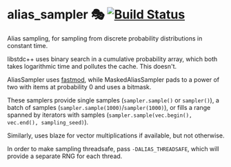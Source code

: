 # alias_sampler 🎭 [![Build Status](https://travis-ci.com/dnbaker/alias_sampler.svg?branch=master)](https://travis-ci.com/dnbaker/alias_sampler)

Alias sampling, for sampling from discrete probability distributions in constant time.

libstdc++ uses binary search in a cumulative probability array, which both takes logarithmic time and pollutes the cache. This doesn't.

AliasSampler uses [fastmod](https://lemire.me/blog/2019/02/08/faster-remainders-when-the-divisor-is-a-constant-beating-compilers-and-libdivide/), while MaskedAliasSampler pads to a power of two with items at probability 0 and uses a bitmask.

These samplers provide single samples (`sampler.sample()` or `sampler()`), a batch of samples (`sampler.sample(1000)`/`sampler(1000)`),
or fills a range spanned by iterators with samples (`sampler.sample(vec.begin(), vec.end(), sampling_seed)`).

Similarly, uses blaze for vector multiplications if available, but not otherwise.

In order to make sampling threadsafe, pass `-DALIAS_THREADSAFE`, which will provide a separate RNG for each thread.
